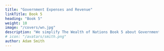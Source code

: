 ```yaml
---
title: "Government Expenses and Revenue"
linkTitle: Book 5
heading: "Book 5"
weight: 10
image: "/covers/wn.jpg"
description: "We simplify The Wealth of Nations Book 5 about Government Expenses and Revenue"
# icon: "/avatars/smith.png"
author: Adam Smith
---
```


